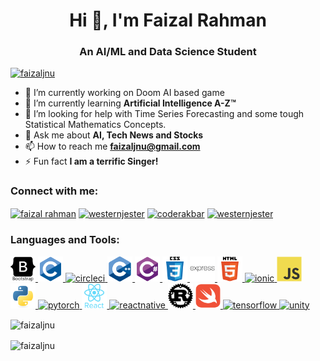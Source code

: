 <h1 align="center">Hi 👋, I'm Faizal Rahman</h1>
<h3 align="center">An AI/ML and Data Science Student</h3>

<p align="left">
  <a href="https://github.com/ryo-ma/github-profile-trophy"
    ><img
      src="https://github-profile-trophy.vercel.app/?username=faizaljnu"
      alt="faizaljnu"
  /></a>
</p>

- 🔭 I’m currently working on Doom AI based game
- 🌱 I’m currently learning **Artificial Intelligence A-Z™** 
- 🤝 I’m looking for help with Time Series Forecasting and some tough Statistical Mathematics Concepts.
- 💬 Ask me about **AI, Tech News and Stocks** 
- 📫 How to reach me **faizaljnu@gmail.com**
- ⚡ Fun fact **I am a terrific Singer!**

<h3 align="left">Connect with me:</h3>
<p align="left">
  <a href="https://linkedin.com/in/faizal rahman" target="blank"
    ><img
      align="center"
      src="https://raw.githubusercontent.com/rahuldkjain/github-profile-readme-generator/master/src/images/icons/Social/linked-in-alt.svg"
      alt="faizal rahman"
      height="30"
      width="40"
  /></a>
  <a href="https://instagram.com/westernjester" target="blank"
    ><img
      align="center"
      src="https://raw.githubusercontent.com/rahuldkjain/github-profile-readme-generator/master/src/images/icons/Social/instagram.svg"
      alt="westernjester"
      height="30"
      width="40"
  /></a>
  <a href="https://www.codechef.com/users/coderakbar" target="blank"
    ><img
      align="center"
      src="https://cdn.jsdelivr.net/npm/simple-icons@3.1.0/icons/codechef.svg"
      alt="coderakbar"
      height="30"
      width="40"
  /></a>
  <a href="https://www.leetcode.com/westernjester" target="blank"
    ><img
      align="center"
      src="https://raw.githubusercontent.com/rahuldkjain/github-profile-readme-generator/master/src/images/icons/Social/leet-code.svg"
      alt="westernjester"
      height="30"
      width="40"
  /></a>
</p>

<h3 align="left">Languages and Tools:</h3>
<p align="left">
  <a href="https://getbootstrap.com" target="_blank" rel="noreferrer">
    <img
      src="https://raw.githubusercontent.com/devicons/devicon/master/icons/bootstrap/bootstrap-plain-wordmark.svg"
      alt="bootstrap"
      width="40"
      height="40"
    />
  </a>
  <a href="https://www.cprogramming.com/" target="_blank" rel="noreferrer">
    <img
      src="https://raw.githubusercontent.com/devicons/devicon/master/icons/c/c-original.svg"
      alt="c"
      width="40"
      height="40"
    />
  </a>
  <a href="https://circleci.com" target="_blank" rel="noreferrer">
    <img
      src="https://www.vectorlogo.zone/logos/circleci/circleci-icon.svg"
      alt="circleci"
      width="40"
      height="40"
    />
  </a>
  <a href="https://www.w3schools.com/cpp/" target="_blank" rel="noreferrer">
    <img
      src="https://raw.githubusercontent.com/devicons/devicon/master/icons/cplusplus/cplusplus-original.svg"
      alt="cplusplus"
      width="40"
      height="40"
    />
  </a>
  <a href="https://www.w3schools.com/cs/" target="_blank" rel="noreferrer">
    <img
      src="https://raw.githubusercontent.com/devicons/devicon/master/icons/csharp/csharp-original.svg"
      alt="csharp"
      width="40"
      height="40"
    />
  </a>
  <a href="https://www.w3schools.com/css/" target="_blank" rel="noreferrer">
    <img
      src="https://raw.githubusercontent.com/devicons/devicon/master/icons/css3/css3-original-wordmark.svg"
      alt="css3"
      width="40"
      height="40"
    />
  </a>
  <a href="https://expressjs.com" target="_blank" rel="noreferrer">
    <img
      src="https://raw.githubusercontent.com/devicons/devicon/master/icons/express/express-original-wordmark.svg"
      alt="express"
      width="40"
      height="40"
    />
  </a>
  <a href="https://www.w3.org/html/" target="_blank" rel="noreferrer">
    <img
      src="https://raw.githubusercontent.com/devicons/devicon/master/icons/html5/html5-original-wordmark.svg"
      alt="html5"
      width="40"
      height="40"
    />
  </a>
  <a href="https://ionicframework.com" target="_blank" rel="noreferrer">
    <img
      src="https://upload.wikimedia.org/wikipedia/commons/d/d1/Ionic_Logo.svg"
      alt="ionic"
      width="40"
      height="40"
    />
  </a>
  <a
    href="https://developer.mozilla.org/en-US/docs/Web/JavaScript"
    target="_blank"
    rel="noreferrer"
  >
    <img
      src="https://raw.githubusercontent.com/devicons/devicon/master/icons/javascript/javascript-original.svg"
      alt="javascript"
      width="40"
      height="40"
    />
  </a>
  <a href="https://www.python.org" target="_blank" rel="noreferrer">
    <img
      src="https://raw.githubusercontent.com/devicons/devicon/master/icons/python/python-original.svg"
      alt="python"
      width="40"
      height="40"
    />
  </a>
  <a href="https://pytorch.org/" target="_blank" rel="noreferrer">
    <img
      src="https://www.vectorlogo.zone/logos/pytorch/pytorch-icon.svg"
      alt="pytorch"
      width="40"
      height="40"
    />
  </a>
  <a href="https://reactjs.org/" target="_blank" rel="noreferrer">
    <img
      src="https://raw.githubusercontent.com/devicons/devicon/master/icons/react/react-original-wordmark.svg"
      alt="react"
      width="40"
      height="40"
    />
  </a>
  <a href="https://reactnative.dev/" target="_blank" rel="noreferrer">
    <img
      src="https://reactnative.dev/img/header_logo.svg"
      alt="reactnative"
      width="40"
      height="40"
    />
  </a>
  <a href="https://www.rust-lang.org" target="_blank" rel="noreferrer">
    <img
      src="https://raw.githubusercontent.com/devicons/devicon/master/icons/rust/rust-plain.svg"
      alt="rust"
      width="40"
      height="40"
    />
  </a>
  <a href="https://developer.apple.com/swift/" target="_blank" rel="noreferrer">
    <img
      src="https://raw.githubusercontent.com/devicons/devicon/master/icons/swift/swift-original.svg"
      alt="swift"
      width="40"
      height="40"
    />
  </a>
  <a href="https://www.tensorflow.org" target="_blank" rel="noreferrer">
    <img
      src="https://www.vectorlogo.zone/logos/tensorflow/tensorflow-icon.svg"
      alt="tensorflow"
      width="40"
      height="40"
    />
  </a>
  <a href="https://unity.com/" target="_blank" rel="noreferrer">
    <img
      src="https://www.vectorlogo.zone/logos/unity3d/unity3d-icon.svg"
      alt="unity"
      width="40"
      height="40"
    />
  </a>
</p>

<p>
  <img
    align="center"
    src="https://github-readme-stats.vercel.app/api/top-langs?username=faizaljnu&show_icons=true&locale=en&layout=compact"
    alt="faizaljnu"
  />
</p>

<p>
  <img
    align="center"
    src="https://github-readme-streak-stats.herokuapp.com/?user=faizaljnu&"
    alt="faizaljnu"
  />
</p>
